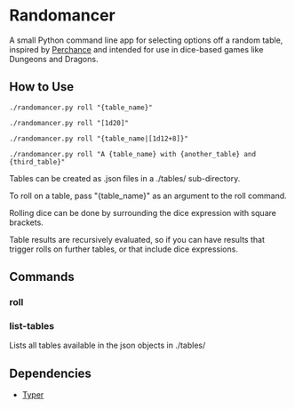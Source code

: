 # Randomancer
A small Python command line app for selecting options off a random table, inspired by 
[Perchance](https://perchance.org/welcome) and intended for use in 
dice-based games like Dungeons and Dragons.

## How to Use
``` ./randomancer.py roll "{table_name}" ```

``` ./randomancer.py roll "[1d20]" ```

``` ./randomancer.py roll "{table_name|[1d12+8]}" ```

``` ./randomancer.py roll "A {table_name} with {another_table} and {third_table}" ```

Tables can be created as .json files in a ./tables/ sub-directory.

To roll on a table, pass "{table_name}" as an argument to the roll command.

Rolling dice can be done by surrounding the dice expression with square brackets.

Table results are recursively evaluated, so if you can have results that trigger 
rolls on further tables, or that include dice expressions.

## Commands
### roll
### list-tables
Lists all tables available in the json objects in ./tables/


## Dependencies
- [Typer](https://github.com/tiangolo/typer)